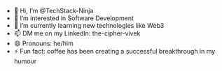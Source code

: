 - 👋 Hi, I’m @TechStack-Ninja
- 👀 I’m interested in Software Development
- 🌱 I’m currently learning new technologies like Web3
- 📫 DM me on my LinkedIn: the-cipher-vivek
- 😄 Pronouns: he/him
- ⚡ Fun fact: coffee has been creating a successful breakthrough in my humour

<!---
TechStack-Ninja/TechStack-Ninja is a ✨ special ✨ repository because its `README.md` (this file) appears on your GitHub profile.
You can click the Preview link to take a look at your changes.
--->
